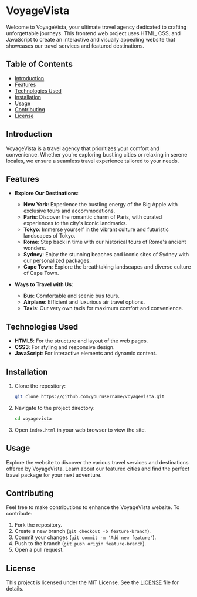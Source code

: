 # VoyageVista

Welcome to VoyageVista, your ultimate travel agency dedicated to crafting unforgettable journeys. This frontend web project uses HTML, CSS, and JavaScript to create an interactive and visually appealing website that showcases our travel services and featured destinations.

## Table of Contents

- [Introduction](#introduction)
- [Features](#features)
- [Technologies Used](#technologies-used)
- [Installation](#installation)
- [Usage](#usage)
- [Contributing](#contributing)
- [License](#license)

## Introduction

VoyageVista is a travel agency that prioritizes your comfort and convenience. Whether you're exploring bustling cities or relaxing in serene locales, we ensure a seamless travel experience tailored to your needs.

## Features

- **Explore Our Destinations**:
  - **New York**: Experience the bustling energy of the Big Apple with exclusive tours and accommodations.
  - **Paris**: Discover the romantic charm of Paris, with curated experiences to the city's iconic landmarks.
  - **Tokyo**: Immerse yourself in the vibrant culture and futuristic landscapes of Tokyo.
  - **Rome**: Step back in time with our historical tours of Rome's ancient wonders.
  - **Sydney**: Enjoy the stunning beaches and iconic sites of Sydney with our personalized packages.
  - **Cape Town**: Explore the breathtaking landscapes and diverse culture of Cape Town.

- **Ways to Travel with Us**:
  - **Bus**: Comfortable and scenic bus tours.
  - **Airplane**: Efficient and luxurious air travel options.
  - **Taxis**: Our very own taxis for maximum comfort and convenience.

## Technologies Used

- **HTML5**: For the structure and layout of the web pages.
- **CSS3**: For styling and responsive design.
- **JavaScript**: For interactive elements and dynamic content.

## Installation

1. Clone the repository:
    ```sh
    git clone https://github.com/yourusername/voyagevista.git
    ```
2. Navigate to the project directory:
    ```sh
    cd voyagevista
    ```
3. Open `index.html` in your web browser to view the site.

## Usage

Explore the website to discover the various travel services and destinations offered by VoyageVista. Learn about our featured cities and find the perfect travel package for your next adventure.

## Contributing

Feel free to make contributions to enhance the VoyageVista website. To contribute:
1. Fork the repository.
2. Create a new branch (`git checkout -b feature-branch`).
3. Commit your changes (`git commit -m 'Add new feature'`).
4. Push to the branch (`git push origin feature-branch`).
5. Open a pull request.

## License

This project is licensed under the MIT License. See the [LICENSE](LICENSE) file for details.
